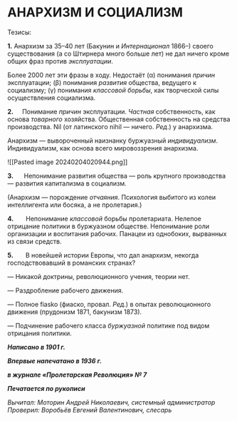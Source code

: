 # АНАРХИЗМ И СОЦИАЛИЗМ

Тезисы:

**1.** Анархизм за 35–40 лет (Бакунин и _Интернационал_ 1866–) своего существования (а со Штирнера много больше лет) не дал ничего кроме общих фраз против _эксплуатации_.

Более 2000 лет эти фразы в ходу. Недостаёт (α) понимания _причин_ эксплуатации; (β) понимания _развития_ общества, ведущего к социализму; (γ) понимания _классовой борьбы_, как творческой силы осуществления социализма.

**2.**     Понимание _причин_ эксплуатации. _Частная_ собственность, как основа _товарного_ хозяйства. Общественная собственность на средства производства. Nil (от латинского nihil — ничего. _Ред_.) у анархизма.

Анархизм — вывороченный наизнанку буржуазный _индивидуализм_. Индивидуализм, как основа всего мировоззрения анархизма.

![[Pasted image 20240204020944.png]]

**3.**      Непонимание развития общества — роль крупного производства — развития капитализма в социализм.

(Анархизм — порождение _отчаяния_. Психология выбитого из колеи интеллигента или босяка, а не пролетария.)

**4.**       Непонимание _классовой_ борьбы пролетариата. Нелепое отрицание политики в буржуазном обществе. Непонимание роли организации и воспитания рабочих. Панацеи из однобоких, вырванных из связи средств.

**5.**       В новейшей истории Европы, что дал анархизм, некогда господствовавший в романских странах?

— Никакой доктрины, революционного учения, теории нет.

— Раздробление рабочего движения.

— Полное fiasko (фиаско, провал. _Ред_.) в опытах революционного движения (прудонизм 1871, бакунизм 1873).

— Подчинение рабочего класса _буржуазной_ политике под видом отрицания политики.

**_Написано в 1901 г._**

**_Впервые напечатано в 1936 г._**

**_в журнале «Пролетарская Революция» № 7_**

**_Печатается по рукописи_**

_Вычитал: Моторин Андрей Николаевич, системный администратор Проверил: Воробьёв Евгений Валентинович, слесарь_